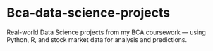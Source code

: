 # Bca-data-science-projects
Real-world Data Science projects from my BCA coursework — using Python, R, and stock market data for analysis and predictions.
